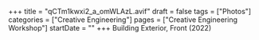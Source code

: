 +++
title = "qCTm1kwxi2_a_omWLAzL.avif"
draft = false
tags = ["Photos"]
categories = ["Creative Engineering"]
pages = ["Creative Engineering Workshop"]
startDate = ""
+++
Building Exterior, Front (2022)

